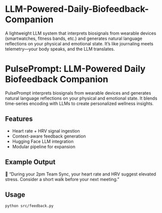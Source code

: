 # LLM-Powered-Daily-Biofeedback-Companion
A lightweight LLM system that interprets biosignals from wearable devices (smartwatches, fitness bands, etc.) and generates natural language reflections on your physical and emotional state. It’s like journaling meets telemetry—your body speaks, and the LLM translates.


# PulsePrompt: LLM-Powered Daily Biofeedback Companion

PulsePrompt interprets biosignals from wearable devices and generates natural language reflections on your physical and emotional state. It blends time-series encoding with LLMs to create personalized wellness insights.

## Features
- Heart rate + HRV signal ingestion
- Context-aware feedback generation
- Hugging Face LLM integration
- Modular pipeline for expansion

## Example Output
🧘 “During your 2pm Team Sync, your heart rate and HRV suggest elevated stress. Consider a short walk before your next meeting.”

## Usage
```bash
python src/feedback.py

